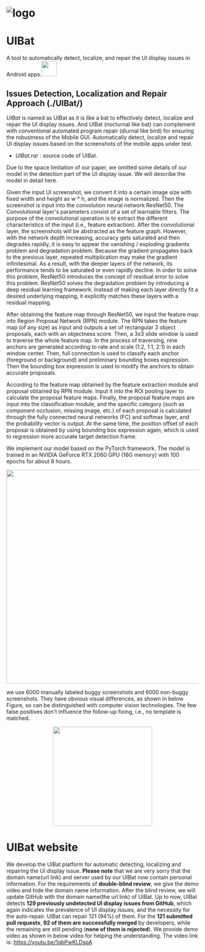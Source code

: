 # ![logo](https://github.com/UIBat/UIBat/blob/main/UIBat-logol-1.png) 

# UIBat
A tool to automatically detect, localize, and repair the UI display issues in Android apps.<img style="width:40px" src="https://github.com/UIBat/UIBat/blob/main/UIBat-logol-2.png"> 


## Issues Detection, Localization and Repair Approach (./UIBat/)
*UIBat* is named as UIBat as it is like a bat to effectively detect, localize and repair the UI display issues. And UIBat (nocturnal like bat) can complement with conventional automated program repair (diurnal like bird) for ensuring the robustness of the Mobile GUI. Automatically detect, localize and repair UI display issues based on the screenshots of the mobile apps under test.
* *UIBat.rar* : source code of UIBat.

Due to the space limitation of our paper, we omitted some details of our model in the detection part of the UI display issue. We will describe the model in detail here.

Given the input UI screenshot, we convert it into a certain image size with fixed width and height as w * h, and the image is normalized. Then the screenshot is input into the convolution neural network ResNet50. The Convolutional layer's parameters consist of a set of learnable filters. The purpose of the convolutional operation is to extract the different characteristics of the input (i.e., feature extraction). After the convolutional layer, the screenshots will be abstracted as the feature graph. 
However, with the network depth increasing, accuracy gets saturated and then degrades rapidly, it is easy to appear the vanishing / exploding gradients problem and degradation problem. Because the gradient propagates back to the previous layer, repeated multiplication may make the gradient infinitesimal. As a result, with the deeper layers of the network, its performance tends to be saturated or even rapidly decline. In order to solve this problem, ResNet50 introduces the concept of residual error to solve this problem. ResNet50 solves the degradation problem by introducing a deep residual learning framework. Instead of making each layer directly fit a desired underlying mapping, it explicitly matches these layers with a residual mapping. 

After obtaining the feature map through ResNet50, we input the feature map into Region Proposal Network (RPN) module. The RPN takes the feature map (of any size) as input and outputs a set of rectangular 3 object proposals, each with an objectness score. Then, a 3x3 slide window is used to traverse the whole feature map. In the process of traversing, nine anchors are generated according to rate and scale (1:2, 1:1, 2:1) in each window center. Then, full connection is used to classify each anchor (foreground or background) and preliminary bounding boxes expression. Then the bounding box expression is used to modify the anchors to obtain accurate proposals. 

According to the feature map obtained by the feature extraction module and proposal obtained by RPN module. Input it into the ROI pooling layer to calculate the proposal feature maps. Finally, the proposal feature maps are input into the classification module, and the specific category (such as component occlusion, missing image, etc.) of each proposal is calculated through the fully connected neural networks (FC) and softmax layer, and the probability vector is output. At the same time, the position offset of each proposal is obtained by using bounding box expression again, which is used to regression more accurate target detection frame.

We implement our model based on the PyTorch framework. 
The model is trained in an NVIDIA GeForce RTX 2060 GPU (16G memory) with 100 epochs for about 8 hours.



<!-- ![Overview of UIBat](https://github.com/UIBat/UIBat/blob/main/overview-11.png)-->

<div align=center>
<img src="https://github.com/UIBat/UIBat/blob/main/overview-v2-11.png" height="560px"/>
</div>

we use 6000 manually labeled buggy screenshots and 6000 non-buggy screenshots. They have obvious visual differences, as shown in below Figure, so can be distinguished with computer vision technologies. The few false positives don't influence the follow-up fixing, i.e., no template is matched.

<div align=center>
<img src="https://github.com/UIBat/UIBat/blob/main/5-kind-bug.png" height="260px"/>
</div>

# UIBat website

We develop the UIBat platform for automatic detecting, localizing and repairing the UI display issue. 
**Please note** that we are very sorry that the domain name(url link) and server used by our UIBat now contain personal information. For the requirements of **double-blind review**, we give the demo video and hide the domain name information. After the blind review, we will update GitHub with the domain name(the url link) of UIBat. 
Up to now, UIBat detects **129 previously undetected UI display issues from GitHub**, which again indicates the prevalence of UI display issues, and the necessity for the auto-repair. UIBat can repair 121 (94%) of them. For the **121 submitted pull requests**, **92 of them are successfully merged** by developers, while the remaining are still pending (**none of them is rejected**).
We provide demo video as shown in below video for helping the understanding. The video link is: https://youtu.be/1qbPwKLDspA

